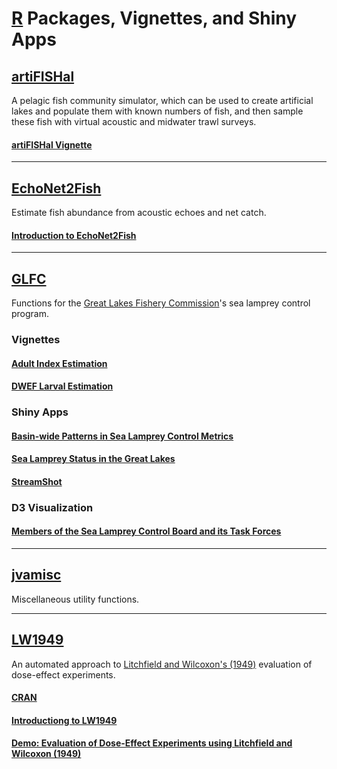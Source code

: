 # [R](https://www.r-project.org/) Packages, Vignettes, and Shiny Apps



## [artiFISHal](https://github.com/JVAdams/artiFISHal)
A pelagic fish community simulator, which can be used to create artificial lakes and populate them with known numbers of fish, and then sample these fish with virtual acoustic and midwater trawl surveys.

#### [artiFISHal Vignette](https://github.com/JVAdams/artiFISHal/blob/master/Vignette.md)

---

## [EchoNet2Fish](https://github.com/JVAdams/EchoNet2Fish)
Estimate fish abundance from acoustic echoes and net catch.

#### [Introduction to EchoNet2Fish](https://rawgit.com/JVAdams/EchoNet2Fish/master/vignettes/Intro.html)

---

## [GLFC](https://github.com/JVAdams/GLFC)
Functions for the [Great Lakes Fishery Commission](http://www.glfc.org/)'s sea lamprey control program.

### Vignettes

#### [Adult Index Estimation](https://rawgit.com/JVAdams/GLFC/master/vignettes/Adult-Index.html)
  
#### [DWEF Larval Estimation](https://rawgit.com/JVAdams/GLFC/master/vignettes/DWEFES-Vignette.html)
    
### Shiny Apps

#### [Basin-wide Patterns in Sea Lamprey Control Metrics](https://jvadams.shinyapps.io/Control/)

#### [Sea Lamprey Status in the Great Lakes](https://jvadams.shinyapps.io/SeaLampreyStatus/)
  
#### [StreamShot](https://jvadams.shinyapps.io/StreamShot/)

### D3 Visualization

#### [Members of the Sea Lamprey Control Board and its Task Forces](http://jvadams.github.io/vishy/SLCB.html)
  
---

## [jvamisc](https://github.com/JVAdams/jvamisc) 
Miscellaneous utility functions.

---

## [LW1949](https://github.com/JVAdams/LW1949) 
An automated approach to [Litchfield and Wilcoxon's (1949)](http://jpet.aspetjournals.org/content/96/2/99.abstract) evaluation of dose-effect experiments.

#### [CRAN](https://CRAN.R-project.org/package=LW1949)

#### [Introductiong to LW1949](https://rawgit.com/JVAdams/LW1949/master/vignettes/Intro.html)

#### [Demo: Evaluation of Dose-Effect Experiments using Litchfield and Wilcoxon (1949)](https://jvadams.shinyapps.io/LW1949demo/)
